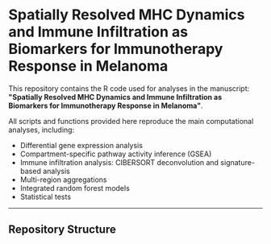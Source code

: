 # Spatially Resolved MHC Dynamics and Immune Infiltration as Biomarkers for Immunotherapy Response in Melanoma

This repository contains the R code used for analyses in the manuscript:  
**"Spatially Resolved MHC Dynamics and Immune Infiltration as Biomarkers for Immunotherapy Response in Melanoma"**.

All scripts and functions provided here reproduce the main computational analyses, including:
- Differential gene expression analysis
- Compartment-specific pathway activity inference (GSEA)
- Immune infiltration analysis: CIBERSORT deconvolution and signature-based analysis
- Multi-region aggregations
- Integrated random forest models
- Statistical tests

---

## Repository Structure

